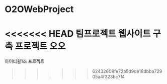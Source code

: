 # O2OWebProject
<<<<<<< HEAD
팀프로젝트 웹사이트 구축 프로젝트
오오
=======
아이티윌1조 프로젝트
>>>>>>> 62432608fe72a5d9de18dbba72905a4f323bc7f4
